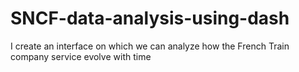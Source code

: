 # SNCF-data-analysis-using-dash
I create an interface on which we can analyze how the French Train company service evolve with time
